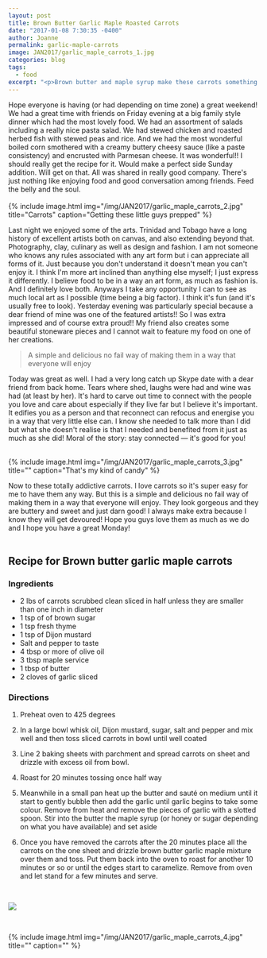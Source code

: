 ```yaml
---
layout: post
title: Brown Butter Garlic Maple Roasted Carrots
date: "2017-01-08 7:30:35 -0400"
author: Joanne
permalink: garlic-maple-carrots
image: JAN2017/garlic_maple_carrots_1.jpg
categories: blog
tags:
  - food
excerpt: "<p>Brown butter and maple syrup make these carrots something to die for</p>"
---
```


Hope everyone is having (or had depending on time zone) a great weekend! We had a great time with friends on Friday evening at a big family style dinner which had the most lovely food.  We had an assortment of salads including a really nice pasta salad.  We had stewed chicken and roasted herbed fish with stewed peas and rice. And we had the most wonderful boiled corn smothered with a creamy buttery cheesy sauce (like a paste consistency)  and encrusted with Parmesan cheese. It was wonderful!! I should really get the recipe for it. Would make a perfect side Sunday addition.  Will get on that. All was shared in really good company.  There's just nothing like enjoying food and good conversation among friends.  Feed the belly and the soul.  
<br>
{% include image.html
            img="/img/JAN2017/garlic_maple_carrots_2.jpg"
            title="Carrots"
            caption="Getting these little guys prepped" %}

Last night we enjoyed some of the arts. Trinidad and Tobago have a long history of excellent artists both on canvas, and also extending beyond that.  Photography, clay, culinary as well as design and fashion.  I am not someone who knows any rules associated with any art form but i can appreciate all forms of it.  Just because you don't understand it doesn't mean you can't enjoy it.   I think I'm more art inclined than anything else myself; I just express it differently.  I believe food to be in a way an art form, as much as fashion is.  And I definitely love both.  Anyways I take any opportunity I can to see as much local art as I possible (time being a big factor). I think it's fun (and it's usually free to look).  Yesterday evening was particularly special because a dear friend of mine was one of the featured artists!! So I was extra impressed and of course extra proud!! My friend also creates some beautiful stoneware pieces and I cannot wait to feature my food on one of her creations.
<br>

> A simple and delicious no fail way of making them in a way that everyone will enjoy

Today was great as well.  I had a very long catch up Skype date with a dear friend from back home. Tears where shed, laughs were had and wine was had (at least by her). It's hard to carve out time to connect with the people you love and care about especially if they live far but I believe it's important.   It edifies you as a person and that reconnect can refocus and energise you in a way that very little else can. I know she needed to talk more than I did but what she doesn't realise is that I needed and benefited from it just as much as she did!  Moral of the story: stay connected &mdash; it's good for you!
<br>
<br>

{% include image.html
            img="/img/JAN2017/garlic_maple_carrots_3.jpg"
            title=""
            caption="That's my kind of candy" %}

Now to these totally addictive carrots.  I love carrots so it's super easy for me to have them any way.  But this is a simple and delicious no fail way of making them in a way that everyone will enjoy. They look gorgeous and they are buttery and sweet and just darn good! I always make extra because I know they will get devoured! Hope you guys love them as much as we do and I hope you have a great Monday!
<br>
<br>

## Recipe for Brown butter garlic maple carrots

### Ingredients

* 2 lbs of carrots scrubbed clean sliced in half unless they are smaller than one inch in diameter
* 1 tsp of of brown sugar
* 1 tsp fresh thyme
* 1 tsp of Dijon mustard
* Salt and pepper to taste
* 4 tbsp or more of olive oil
* 3 tbsp maple service
* 1 tbsp of butter
* 2 cloves of garlic sliced

### Directions

1. Preheat oven to 425 degrees

1. In a large bowl whisk oil, Dijon mustard, sugar, salt and pepper and mix well and then toss sliced carrots in bowl until well coated

1. Line 2 baking sheets with parchment and spread carrots on sheet and drizzle with excess oil from bowl.  

1. Roast for 20 minutes tossing once  half way

1. Meanwhile in a small pan heat up the butter and sauté on medium until it start to gently bubble then add the garlic until garlic begins to take some colour.  Remove from heat and remove the pieces of garlic with a slotted spoon.  Stir into the butter the maple syrup (or honey or sugar depending on what you have available) and set aside

1. Once you have removed the carrots after the 20 minutes place all the carrots on the one sheet and drizzle brown butter garlic maple mixture over them and toss. Put them back into the oven to roast for another 10 minutes or so or until the edges start to caramelize.  Remove from oven and let stand for a few minutes and serve.  

<br>

<p class="apple__news__logo"><a href="https://apple.news/TKVtoVhGUQSuiufA4bqI-gg"><img src="{{ basesite.url }}/img/apple_news.svg" /></a></p>
<br>

{% include image.html
            img="/img/JAN2017/garlic_maple_carrots_4.jpg"
            title=""
            caption="" %}
